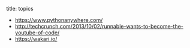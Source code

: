 title: topics

* https://www.pythonanywhere.com/
* http://techcrunch.com/2013/10/02/runnable-wants-to-become-the-youtube-of-code/
* https://wakari.io/
